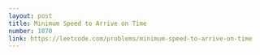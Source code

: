 ```yaml
---
layout: post
title: Minimum Speed to Arrive on Time
number: 1870
link: https://leetcode.com/problems/minimum-speed-to-arrive-on-time
---
```

